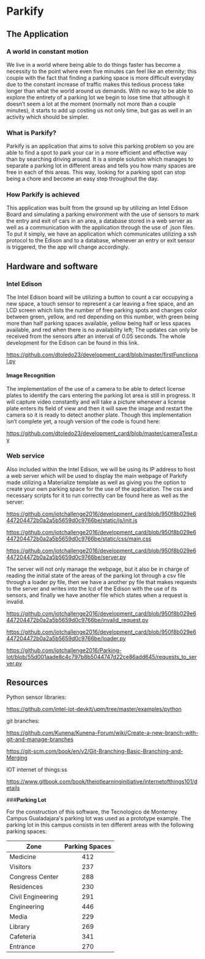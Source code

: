 # Parkify
## The Application

### A world in constant motion

We live in a world where being able to do things faster has become a necessity to the point where even five minutes can feel like an eternity; this couple with the fact that finding a parking space is more difficult everyday due to the constant increase of traffic makes this tedious process take longer than what the world around us demands. With no way to be able to explore the entirety of a parking lot we begin to lose time that although it doesn’t seem a lot at the moment (normally not more than a couple minutes), it starts to add up costing us not only time, but gas as well in an activity which should be simpler.

### What is Parkify?

Parkify is an application that aims to solve this parking problem so you are able to find a spot to park your car in a more efficient and effective way than by searching driving around. It is a simple solution which manages to separate a parking lot in different areas and tells you how many spaces are free in each of this areas. This way, looking for a parking spot can stop being a chore and become an easy step throughout the day.

### How Parkify is achieved

This application was built from the ground up by utilizing an Intel Edison Board and simulating a parking environment with the use of sensors to mark the entry and exit of cars in an area, a database stored in a web server as well as a communication with the application through the use of .json files. To put it simply, we have an application which communicates utilizing a ssh protocol to the Edison and to a database, whenever an entry or exit sensor is triggered, the the app will change accordingly.
## Hardware and software
### Intel Edison
The Intel Edison board will be utilizing a button to count a car occupying a new space, a touch sensor to represent a car leaving a free space, and an LCD screen which lists the number of free parking spots and changes color between green, yellow, and red depending on this number, with green being more than half parking spaces available, yellow being half or less spaces available, and red when there is no availability left; The updates can only be received from the sensors after an interval of 0.05 seconds. The whole development for the Edison can be found in this link.

 https://github.com/dtoledo23/development_card/blob/master/firstFunctional.py

#### Image Recognition
The implementation of the use of a camera to be able to detect license plates to identify the cars entering the parking lot area is still in progress. It will capture video constantly and will take a picture whenever a license plate enters its field of view and then it will save the image and restart the camera so it is ready to detect another plate. Though this implementation isn’t complete yet, a rough version of the code is found here:

https://github.com/dtoledo23/development_card/blob/master/cameraTest.py
### Web service
Also included within the Intel Edison, we will be using its IP address to host a web server which will be used to display the main webpage of Parkify made utilizing a Materialize template as well as giving you the option to create your own parking space for the use of the application. The css and necessary scripts for it to run correctly can be found here as well as the server:

 https://github.com/iotchallenge2016/development_card/blob/950f8b029e6447204472b0a2a5b5659d0c9766be/static/js/init.js

https://github.com/iotchallenge2016/development_card/blob/950f8b029e6447204472b0a2a5b5659d0c9766be/static/css/main.css

https://github.com/iotchallenge2016/development_card/blob/950f8b029e6447204472b0a2a5b5659d0c9766be/server.py

The server will not only manage the webpage, but it also be in charge of reading the initial state of the areas of the parking lot through a csv file through a loader py file, then we have a another py file that makes requests to the server and writes into the lcd of the Edison with the use of its sensors, and finally we have another file which states when a request is invalid.

https://github.com/iotchallenge2016/development_card/blob/950f8b029e6447204472b0a2a5b5659d0c9766be/invalid_request.py

https://github.com/iotchallenge2016/development_card/blob/950f8b029e6447204472b0a2a5b5659d0c9766be/loader.py

https://github.com/iotchallenge2016/Parking-lot/blob/55d001aade8c4c797b8b5044747d22ce86add645/requests_to_server.py

## Resources
Python sensor libraries:

https://github.com/intel-iot-devkit/upm/tree/master/examples/python


git branches:

https://github.com/Kunena/Kunena-Forum/wiki/Create-a-new-branch-with-git-and-manage-branches

https://git-scm.com/book/en/v2/Git-Branching-Basic-Branching-and-Merging


IOT internet of things:ss

https://www.gitbook.com/book/theiotlearninginitiative/internetofthings101/details

###__Parking Lot__

For the construction of this software, the Tecnologico de Monterrey Campus Gualadajara's parking lot was used as a prototype example. The parking lot in this campus consists in ten different areas with the following parking spaces:

Zone | Parking Spaces
---|:---:
Medicine | 412
Visitors | 237
Congress Center | 288
Residences | 230
Civil Engineering | 291
Engineering | 446
Media | 229
Library | 269
Cafeteria | 341 
Entrance | 270

